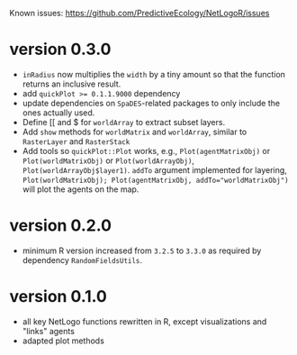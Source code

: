 Known issues: https://github.com/PredictiveEcology/NetLogoR/issues

version 0.3.0
=============
* `inRadius` now multiplies the `width` by a tiny amount so that the function returns an inclusive result.
* add `quickPlot >= 0.1.1.9000` dependency
* update dependencies on `SpaDES`-related packages to only include the ones actually used.
* Define [[ and $ for `worldArray` to extract subset layers.
* Add `show` methods for `worldMatrix` and `worldArray`, similar to `RasterLayer` and `RasterStack`
* Add tools so `quickPlot::Plot` works, e.g., `Plot(agentMatrixObj)` or `Plot(worldMatrixObj)` or `Plot(worldArrayObj)`, `Plot(worldArrayObj$layer1)`. `addTo` argument implemented for layering, `Plot(worldMatrixObj); Plot(agentMatrixObj, addTo="worldMatrixObj")` will plot the agents on the map.

version 0.2.0
=============
* minimum R version increased from `3.2.5` to `3.3.0` as required by dependency `RandomFieldsUtils`.

version 0.1.0
=============
* all key NetLogo functions rewritten in R, except visualizations and "links" agents
* adapted plot methods

